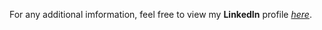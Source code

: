 For any additional imformation, feel free to view my **LinkedIn** profile _[here](https://www.linkedin.com/in/nathanaelkempel/)_.
